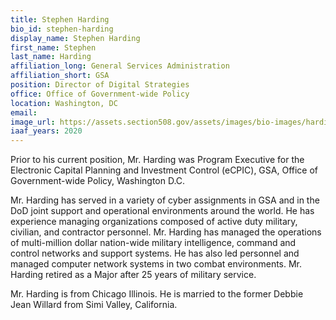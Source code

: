 ```yaml
---
title: Stephen Harding
bio_id: stephen-harding
display_name: Stephen Harding
first_name: Stephen
last_name: Harding
affiliation_long: General Services Administration
affiliation_short: GSA
position: Director of Digital Strategies
office: Office of Government-wide Policy
location: Washington, DC
email: 
image_url: https://assets.section508.gov/assets/images/bio-images/harding-stephen.png
iaaf_years: 2020
---
```

Prior to his current position, Mr. Harding was Program Executive for the Electronic Capital Planning and Investment Control (eCPIC), GSA, Office of Government-wide Policy, Washington D.C.

Mr. Harding has served in a variety of cyber assignments in GSA and in the DoD joint support and operational environments around the world. He has experience managing organizations composed of active duty military, civilian, and contractor personnel. Mr. Harding has managed the operations of multi-million dollar nation-wide military intelligence, command and control networks and support systems. He has also led personnel and managed computer network systems in two combat environments. Mr. Harding retired as a Major after 25 years of military service.

Mr. Harding is from Chicago Illinois. He is married to the former Debbie Jean Willard from Simi Valley, California.
